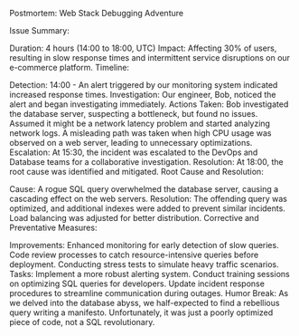 Postmortem: Web Stack Debugging Adventure

Issue Summary:

Duration: 4 hours (14:00 to 18:00, UTC)
Impact: Affecting 30% of users, resulting in slow response times and intermittent service disruptions on our e-commerce platform.
Timeline:

Detection: 14:00 - An alert triggered by our monitoring system indicated increased response times.
Investigation: Our engineer, Bob, noticed the alert and began investigating immediately.
Actions Taken:
Bob investigated the database server, suspecting a bottleneck, but found no issues.
Assumed it might be a network latency problem and started analyzing network logs.
A misleading path was taken when high CPU usage was observed on a web server, leading to unnecessary optimizations.
Escalation: At 15:30, the incident was escalated to the DevOps and Database teams for a collaborative investigation.
Resolution: At 18:00, the root cause was identified and mitigated.
Root Cause and Resolution:

Cause: A rogue SQL query overwhelmed the database server, causing a cascading effect on the web servers.
Resolution: The offending query was optimized, and additional indexes were added to prevent similar incidents. Load balancing was adjusted for better distribution.
Corrective and Preventative Measures:

Improvements:
Enhanced monitoring for early detection of slow queries.
Code review processes to catch resource-intensive queries before deployment.
Conducting stress tests to simulate heavy traffic scenarios.
Tasks:
Implement a more robust alerting system.
Conduct training sessions on optimizing SQL queries for developers.
Update incident response procedures to streamline communication during outages.
Humor Break:
As we delved into the database abyss, we half-expected to find a rebellious query writing a manifesto. Unfortunately, it was just a poorly optimized piece of code, not a SQL revolutionary.
